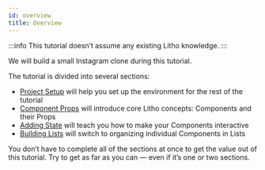 ```yaml
---
id: overview
title: Overview
---
```


:::info
This tutorial doesn’t assume any existing Litho knowledge.
:::

We will build a small Instagram clone during this tutorial.

The tutorial is divided into several sections:
* [Project Setup](project-setup) will help you set up the environment for the rest of the tutorial
* [Component Props](first-component) will introduce core Litho concepts: Components and their Props
* [Adding State](adding-state) will teach you how to make your Components interactive
* [Building Lists](building-lists) will switch to organizing individual Components in Lists

You don’t have to complete all of the sections at once to get the value out of this tutorial. Try to get as far as you can — even if it’s one or two sections.
